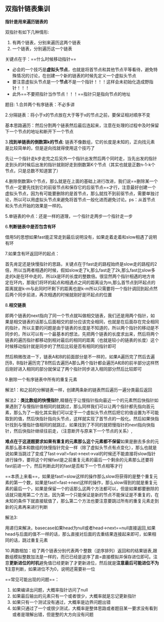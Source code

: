 ## 双指针链表集训

**指针是用来遍历链表的**

双指针有如下几种情形:

1. 有两个链表，分别来遍历这两个链表
2. 一个链表，分别遍历这一个链表

关键点在于：==什么时候移动指针==

* 必会的一个技巧是**虚拟头节点**，也就是将首节点和其他节点平等看待，避免特殊情况的讨论，在创建一个新的链表的时候先定义一个虚拟头节点
* 要注意虚拟头节点是一个**节点**不是一个指针！！！这样会未初始化造成野指针！！！
* 此外==不要把指针当作节点！！！==指针只是指向节点的地址

题目:
1.合并两个有序链表：不必多讲

2.分隔链表：将小于x的节点放在大于等于x的节点之前，要保证相对顺序不变

基本思路遍历：然后分割两个链表然后最后连起来，注意在处理的过程中及时保留下一个节点的地址和断开下一个节点

3.**找到单链表的倒数第k的节点**:
链表不像数组，它的长度是未知的，正向找元素是比较简单的，但是逆向找就得使用这个技巧了

先让一个指针走k步走完之后另外一个指针出发然后两个同时走，当先出发的指针走到头的时候后出发的指针就刚好走到倒数第K个节点（其实也就是正数n-1-k个节点，只是总数不知道罢了）

4.删除倒数第k个节点，那么就是在上面的基础上进行改进，我们说==删除某一个节点一定要先找到它的前驱节点和保存它的后驱节点==才行，注意最好创建一个虚拟头节点，因为有可能要删除的是首节点，那么就找不到前驱节点，需要单独讨论，所以可以用虚拟头节点来避免将首节点一般化进而避免讨论。ps：从首节点和头节点开始的效果是一样的。

5.单链表的中点：还是一样的道理，一个指针走两步一个指针走一步

6.**判断链表中是否包含有环**

借用5的思想如果fast能正常走到最后说明没有，如果走着走着和slow相遇了说明有环

7.如果含有环返回环的起点：

首先肯定还是快慢指针的思路，关键点在于fast走的路程始终是slow走的路程的2倍，所以当两者相遇的时候，假如slow走了k,那么fast走了2k,那么fast比slow多走的k是在环中走的，所以k是环的长度的整数倍。很显然两个指针相遇的地方肯定在环内，那我们将环的起点和相遇点之间的距离设为m,那么首节点到环起点的距离就是k-m与此同时环剩下的距离也是k-m所以只需要将一个指针调回到起点然后两个同步前进，再次相遇的时候就刚好是环起点的位置

8.**相交链表** 

即两个链表的next指向了同一个节点就叫做相交链表，我们还是用两个指针，如果是相交链表的话那么后面相交的部分应该完全相同，也就是在后面存在完全相同的指针，所以主要的问题是由于链表的长度是不知道的，所以两个指针的移动是不同步的，所以可以有一个最基本的想法，先把两个链表的长度求出来，然后将两个链表的遍历指针都移动到相对最后的相同的距离（也就是较小的链表的长度）这个时候移动指针就是同步的了然后比较是否有相同的指针即可

然后稍微改进一下，链表A和B的前面部分是不一样的，如果A遍历完了然后去遍历B，B指针遍历完了B然后去遍历A那么两个指针都会遍历A和B的前半部分这样然后刚好进入相同的部分就保证了两个指针同步进入相同部分然后比较即可

9.删除一个有序链表中所有的重复元素

解法1：和之前的分解链表一样，创建两条新的链表然后遍历一遍分类最后返回

解法2：**类比数组的快慢指针**,精髓在于让慢指针指向最近一个的元素然后快指针如果遇到了与慢指针值相同的就跳过，那么同样我们可以让两个指针都先指向首元素，那么为了一般化其实我们可以定于一个虚拟头节点然后把它的值设置为不可能取到的值，然后快指针指向头节点，这样就实现了首节点的一般化。然后如果快指针找到与慢指针值相同的就跳过，如果找到了不同的就把慢指针的next指向快指针，然后快指针继续往前走，（注意断开与原来下一个节点的关系）,

**难点在于这道题要求如果有重复的元素那么这个元素都不保留**如果是删去多余的元素那么基本和数组的快慢指针完全一样（除了虚拟头节点有点变化），那么也就是说如果当跳过了变成了fast->val!=fast->next->val的时候还不能直接将slow指针进行操作，要将这个时候fast是之前重复元素的最后一个剩余的元素那么还要将fast前进一个，然后判断此时的fast是否和下一个节点相等才行

==本质上来看==，如果是fast!=slow这样的操作那么slow将获得的是整个重复元素的第一个数，如果是fast!=fast->next这样的操作，那么slow得到的就是重复元素的最后一个，如果是保留一个的话那么这两个方法都可以，但是如果都要删除的话就只能用第二个方法，因为第一个只能保证是新的节点不能保证是不重复的，在未知的条件下就直接赋值了，那么第二个方法也要注意要跳过所有的重复元素走到新的元素再来进行判断

解法3:

用递归来解决，basecase如果head为null或者head->next==null直接返回,如果head与后面的值不一样的话，那么直接对后面的去重结果连接起来即可，如果相同的话，跳过重复元素

10.两数相加：给了两个链表分别代表两个整数（逆序排列）返回和的结果链表,跟数组模拟整数加法是一样的，而已已经是逆序了直=直接模拟并保存进位即可。注意**更新进位的时机**避免值已经更新了才更新进位，然后就是**注意最后可能进位不为1**注意判断，如果进位不为0，说明还需要补一位

==常见可能出现的问题==：

1. 如果编译出问题，大概率指针访问了null
2. 如果最后输出的元素只有一个或者很少，大概率就是忘记更新指针
3. 如果只有一个测试没有通过，大概率是边界问题出错
4. 如果只通过了一个或很少测试，大概率是整体思路或者题目某一要求没有看到或者是理解出错，但是整的大方向没有问题
